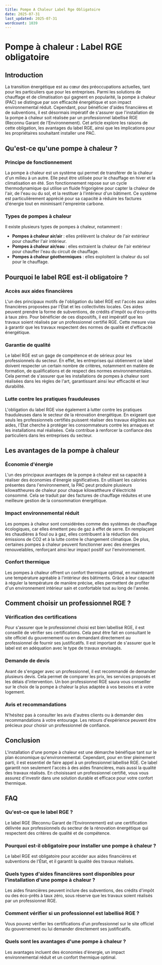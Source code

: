 ```yaml
---
title: Pompe A Chaleur Label Rge Obligatoire
date: 2025-07-31
last_updated: 2025-07-31
wordcount: 1039
---
```


# Pompe à chaleur : Label RGE obligatoire

## Introduction

La transition énergétique est au cœur des préoccupations actuelles, tant pour les particuliers que pour les entreprises. Parmi les solutions de chauffage et de climatisation qui gagnent en popularité, la pompe à chaleur (PAC) se distingue par son efficacité énergétique et son impact environnemental réduit. Cependant, pour bénéficier d'aides financières et de subventions, il est désormais impératif de s'assurer que l'installation de la pompe à chaleur soit réalisée par un professionnel labellisé RGE (Reconnu Garant de l’Environnement). Cet article explore les raisons de cette obligation, les avantages du label RGE, ainsi que les implications pour les propriétaires souhaitant installer une PAC.

## Qu'est-ce qu'une pompe à chaleur ?

### Principe de fonctionnement

La pompe à chaleur est un système qui permet de transférer de la chaleur d'un milieu à un autre. Elle peut être utilisée pour le chauffage en hiver et la climatisation en été. Son fonctionnement repose sur un cycle thermodynamique qui utilise un fluide frigorigène pour capter la chaleur de l'air, de l'eau ou du sol, et la restituer à l'intérieur d'un bâtiment. Ce système est particulièrement apprécié pour sa capacité à réduire les factures d'énergie tout en minimisant l'empreinte carbone.

### Types de pompes à chaleur

Il existe plusieurs types de pompes à chaleur, notamment :

- **Pompes à chaleur air/air** : elles prélèvent la chaleur de l'air extérieur pour chauffer l'air intérieur.
- **Pompes à chaleur air/eau** : elles extraient la chaleur de l'air extérieur pour chauffer l'eau du circuit de chauffage.
- **Pompes à chaleur géothermiques** : elles exploitent la chaleur du sol pour le chauffage.

## Pourquoi le label RGE est-il obligatoire ?

### Accès aux aides financières

L'un des principaux motifs de l'obligation du label RGE est l'accès aux aides financières proposées par l'État et les collectivités locales. Ces aides peuvent prendre la forme de subventions, de crédits d'impôt ou d'éco-prêts à taux zéro. Pour bénéficier de ces dispositifs, il est impératif que les travaux soient réalisés par un professionnel certifié RGE. Cette mesure vise à garantir que les travaux respectent des normes de qualité et d'efficacité énergétique.

### Garantie de qualité

Le label RGE est un gage de compétence et de sérieux pour les professionnels du secteur. En effet, les entreprises qui obtiennent ce label doivent respecter un certain nombre de critères, notamment en matière de formation, de qualifications et de respect des normes environnementales. Cela permet de s'assurer que les installations de pompes à chaleur sont réalisées dans les règles de l'art, garantissant ainsi leur efficacité et leur durabilité.

### Lutte contre les pratiques frauduleuses

L'obligation du label RGE vise également à lutter contre les pratiques frauduleuses dans le secteur de la rénovation énergétique. En exigeant que seuls les professionnels certifiés puissent réaliser des travaux éligibles aux aides, l'État cherche à protéger les consommateurs contre les arnaques et les installations mal réalisées. Cela contribue à renforcer la confiance des particuliers dans les entreprises du secteur.

## Les avantages de la pompe à chaleur

### Économie d'énergie

L'un des principaux avantages de la pompe à chaleur est sa capacité à réaliser des économies d'énergie significatives. En utilisant les calories présentes dans l'environnement, la PAC peut produire plusieurs kilowattheures de chaleur pour chaque kilowattheure d'électricité consommé. Cela se traduit par des factures de chauffage réduites et une meilleure gestion de la consommation énergétique.

### Impact environnemental réduit

Les pompes à chaleur sont considérées comme des systèmes de chauffage écologiques, car elles émettent peu de gaz à effet de serre. En remplaçant les chaudières à fioul ou à gaz, elles contribuent à la réduction des émissions de CO2 et à la lutte contre le changement climatique. De plus, certaines pompes à chaleur peuvent fonctionner avec des énergies renouvelables, renforçant ainsi leur impact positif sur l'environnement.

### Confort thermique

Les pompes à chaleur offrent un confort thermique optimal, en maintenant une température agréable à l'intérieur des bâtiments. Grâce à leur capacité à réguler la température de manière précise, elles permettent de profiter d'un environnement intérieur sain et confortable tout au long de l'année.

## Comment choisir un professionnel RGE ?

### Vérification des certifications

Pour s'assurer que le professionnel choisi est bien labellisé RGE, il est conseillé de vérifier ses certifications. Cela peut être fait en consultant le site officiel du gouvernement ou en demandant directement au professionnel de fournir ses justificatifs. Il est important de s'assurer que le label est en adéquation avec le type de travaux envisagés.

### Demande de devis

Avant de s'engager avec un professionnel, il est recommandé de demander plusieurs devis. Cela permet de comparer les prix, les services proposés et les délais d'intervention. Un bon professionnel RGE saura vous conseiller sur le choix de la pompe à chaleur la plus adaptée à vos besoins et à votre logement.

### Avis et recommandations

N'hésitez pas à consulter les avis d'autres clients ou à demander des recommandations à votre entourage. Les retours d'expérience peuvent être précieux pour choisir un professionnel de confiance.

## Conclusion

L'installation d'une pompe à chaleur est une démarche bénéfique tant sur le plan économique qu'environnemental. Cependant, pour en tirer pleinement parti, il est essentiel de faire appel à un professionnel labellisé RGE. Ce label garantit non seulement l'accès à des aides financières, mais aussi la qualité des travaux réalisés. En choisissant un professionnel certifié, vous vous assurez d'investir dans une solution durable et efficace pour votre confort thermique.

## FAQ

### Qu'est-ce que le label RGE ?

Le label RGE (Reconnu Garant de l’Environnement) est une certification délivrée aux professionnels du secteur de la rénovation énergétique qui respectent des critères de qualité et de compétence.

### Pourquoi est-il obligatoire pour installer une pompe à chaleur ?

Le label RGE est obligatoire pour accéder aux aides financières et subventions de l'État, et il garantit la qualité des travaux réalisés.

### Quels types d'aides financières sont disponibles pour l'installation d'une pompe à chaleur ?

Les aides financières peuvent inclure des subventions, des crédits d'impôt ou des éco-prêts à taux zéro, sous réserve que les travaux soient réalisés par un professionnel RGE.

### Comment vérifier si un professionnel est labellisé RGE ?

Vous pouvez vérifier les certifications d'un professionnel sur le site officiel du gouvernement ou lui demander directement ses justificatifs.

### Quels sont les avantages d'une pompe à chaleur ?

Les avantages incluent des économies d'énergie, un impact environnemental réduit et un confort thermique optimal.